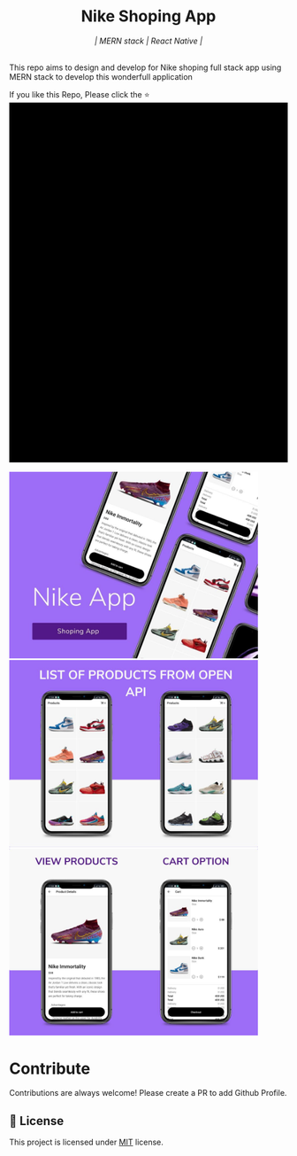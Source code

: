 <h1 align="center">Nike Shoping App</h1>
<p align="center"><i>| MERN stack | React Native |</i></p>

<br>
This repo aims to design and develop for Nike shoping full stack app using MERN stack to develop this wonderfull application



If you like this Repo, Please click the :star:
<img width="1050px;" height="650px" src="https://github.com/RaamVijith/react-streaming-app-task/blob/main/src/assets/demo-video.gif"/>

<img width="450px;" src="https://github.com/RaamVijith/Nike_MERN_App/blob/main/Assets/nike%20app%20image%20(2).jpg?raw=true"/>
<img width="450px;" src="https://github.com/RaamVijith/Nike_MERN_App/blob/main/Assets/nike%20app%20image%20(3).jpg?raw=true"/>
<img width="450px;" src="https://github.com/RaamVijith/Nike_MERN_App/blob/main/Assets/nike%20app%20image%20(1).jpg?raw=true"/>




# Contribute

Contributions are always welcome! Please create a PR to add Github Profile.

## :pencil: License

This project is licensed under [MIT](https://opensource.org/licenses/MIT) license.

